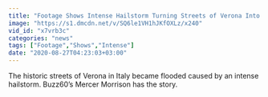 ```yaml
---
title: "Footage Shows Intense Hailstorm Turning Streets of Verona Into \u2018a River\u2019"
image: "https://s1.dmcdn.net/v/SQ6le1VH1hJKfOXLz/x240"
vid_id: "x7vrb3c"
categories: "news"
tags: ["Footage","Shows","Intense"]
date: "2020-08-27T04:23:03+03:00"
---
```

The historic streets of Verona in Italy became flooded caused by an intense hailstorm. Buzz60’s Mercer Morrison has the story.
